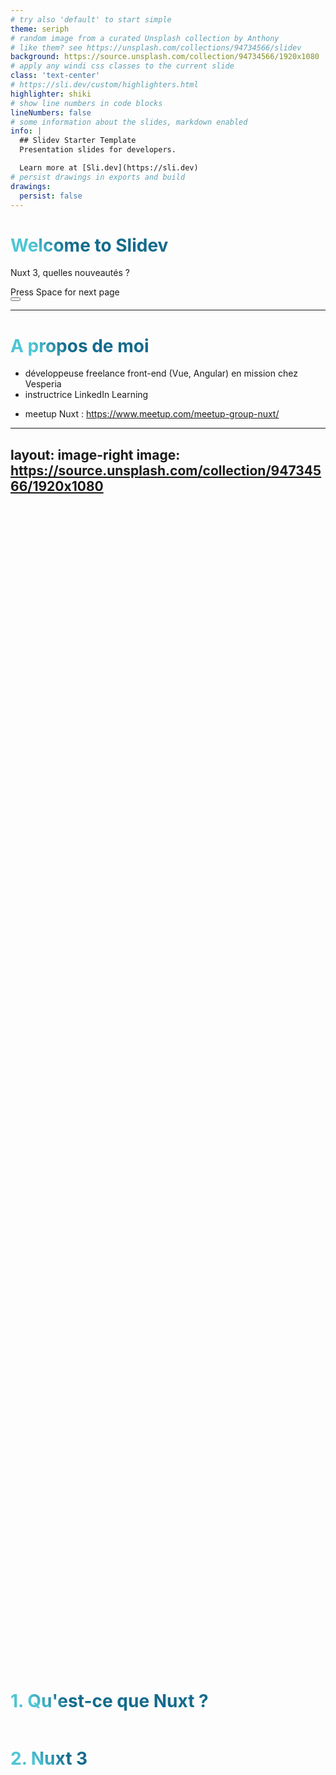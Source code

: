 ```yaml
---
# try also 'default' to start simple
theme: seriph
# random image from a curated Unsplash collection by Anthony
# like them? see https://unsplash.com/collections/94734566/slidev
background: https://source.unsplash.com/collection/94734566/1920x1080
# apply any windi css classes to the current slide
class: 'text-center'
# https://sli.dev/custom/highlighters.html
highlighter: shiki
# show line numbers in code blocks
lineNumbers: false
# some information about the slides, markdown enabled
info: |
  ## Slidev Starter Template
  Presentation slides for developers.

  Learn more at [Sli.dev](https://sli.dev)
# persist drawings in exports and build
drawings:
  persist: false
---
```


# Welcome to Slidev

Nuxt 3, quelles nouveautés ?

<div class="pt-12">
  <span @click="$slidev.nav.next" class="px-2 py-1 rounded cursor-pointer" hover="bg-white bg-opacity-10">
    Press Space for next page <carbon:arrow-right class="inline"/>
  </span>
</div>

<div class="abs-br m-6 flex gap-2">
  <button @click="$slidev.nav.openInEditor()" title="Open in Editor" class="text-xl icon-btn opacity-50 !border-none !hover:text-white">
    <carbon:edit />
  </button>
  <a href="https://github.com/slidevjs/slidev" target="_blank" alt="GitHub"
    class="text-xl icon-btn opacity-50 !border-none !hover:text-white">
    <carbon-logo-github />
  </a>
</div>

<!--
The last comment block of each slide will be treated as slide notes. It will be visible and editable in Presenter Mode along with the slide. [Read more in the docs](https://sli.dev/guide/syntax.html#notes)
-->

---

# A propos de moi

<v-click>

- développeuse freelance front-end (Vue, Angular) en mission chez Vesperia
- instructrice LinkedIn Learning

</v-click>

<v-click>

- meetup Nuxt : https://www.meetup.com/meetup-group-nuxt/

</v-click>

---
layout: image-right
image: https://source.unsplash.com/collection/94734566/1920x1080
---

<div class="container">
  <h1 class="selected">1. Qu'est-ce que Nuxt ?</h1>
  <h1>2. Nuxt 3</h1>
</div>

<style>
.container {
  display: flex;
  flex-direction: column;
  justify-content: center;
  height: 100%;
}
.selected {
  color: #dbf5ff
}
</style>

---

# Nuxt: définition

<!-- Component usage: this will be invisible until you press "next" -->
<v-click>

- v2: "Le framework Vue intuitif"

</v-click>

<v-click>

- v3: "The Hybrid Vue Framework"

</v-click>

<v-click>

=> meta-framework basé sur Vue

</v-click>

---

# Contexte

<div style="padding: 30px 0">
<v-click>

- front-end

</v-click>

<v-click>

- SPA

</v-click>
</div>

<div>
<v-click>

Dominé par :

</v-click>

<v-clicks>

<ul>
<li>Angular</li>
<li>React</li>
<li>Vue</li>
<li class="medium">Svelte</li>
<li class="small">Riot</li>
<li class="small">Solid</li>
</ul>

</v-clicks>
</div>

<style>

.medium {
  opacity: 60%
}
.small {
  opacity: 40%
}
</style>

---

# Pourquoi des meta-frameworks ?

<v-clicks style="padding: 30px 0">

- Angular : "The modern web developer's platform" *=> langage, directory structure, UI runtime, routing, formulaires, client HTTP, tests...*
- React : "Une bibliothèque JavaScript pour créer des interfaces utilisateurs" *=> UI runtime*
- Vue : "Le Framework JavaScript Évolutif" *=> UI runtime + routing et state management non imposés*

</v-clicks>

<v-click>

=> React et Vue : grand flexibilité, mais difficultés pour bootstrap et implémentation de features clés (SSR, ...)

</v-click>

---

# Pourquoi des meta-frameworks ?

<v-clicks style="padding: 30px 0">

- React : Next, Gatsby (SSG)
- Vue : Nuxt, Quasar, Gridsome (SSG)

</v-clicks>

<v-click>

>"To me, that sounds like React is a kernel. Webpack/Create React App are bootloaders. Next.js and Gatsby are the closest things we've got to distros."
>
>James K Nelson

</v-click>

---

Questions ?

---

# Nuxt (hors v3)

Préconf
<v-clicks style="padding: 30px 0 10px 0">

- Conventions : structure de dossiers 
- Bootstrap : pré-intégration du router, de Vuex (Nuxt 2) et du **SSR**

</v-clicks>

Features ajoutées:
<v-clicks style="padding: 10px 0 10px 0">

- Expérience developpeur : routing (+ state management) par système de fichiers, auto-import des composants
- Modes de rendus : SSG, outils (hooks) *=> amélioration de **TTC** et **SEO** par pre-rendering HTML et pre-fetch de data, architecture Jamstack*

</v-clicks>

<v-click>

*Nb: Nuxt reste relativement peu 'opinionated' car la plupart des implémentations sont configurables.*

</v-click>

---

# SSR et SSG

Objectif: diminuer le TTC d'une SPA (+ améliorer SEO)

*Nb: TTC = Time To Content (affichage du contenu de la page lors de la première requête)*

*Nb2: SPA ont un fort TTC (et un SEO potentiellement diminué) car le contenu de la page d'une SPA n'est visible qu'une fois la SPA chargée (temps, notemment sur faible réseau)*

---

# SSR et SSG

Comment? utiliser le serveur pour :
- pré-rendre le contenu de la page
- 'pre-fetcher' les datas (plutôt que de le faire dans un second temps de façon asynchrone)

---

# SSR versus SSG

- SSR : pré-rendering au run-time *=> flexibilité*
- SSG : pré-rendering au build *=> architecture Jamstack, scalabilité (fichiers statiques, fetch data réduit)*

---
layout: image-right
image: https://source.unsplash.com/collection/94734566/1920x1080
---

<div class="container">
  <h1>1. Qu'est-ce que Nuxt ?</h1>
  <h1 class="selected">2. Nuxt 3</h1>
</div>

<style>
.container {
  display: flex;
  flex-direction: column;
  justify-content: center;
  height: 100%;
}
.selected {
  color: #dbf5ff
}
</style>

---

# Context global

*cf Daniel Roe, Edge-rendering with Nuxt, Vuejs Amsterdam 2021*

<v-clicks style="padding: 30px 0 10px 0">

- architectures serverless : déléguer la gestion et la dimension des infrastructures serveur à un service Cloud
- architecture Jamstack (JavaScript Api Markup) : architecture basée sur le 'pre-rendering' et le découplage (microservices) afin de créer des applications plus rapides, sécurisées et scalables.

</v-clicks>

<v-clicks style="padding: 10px 0 10px 0">

- nouvelles 'targets' : Deno, workers

</v-clicks>

<v-clicks style="padding: 10px 0 10px 0">

- TypeScript
- ES modules : portée par nouveaux outils de développements (Vite, Snowpack)

</v-clicks>

---

# Nuxt 3 : support

- TypeScript: types auto-générés (composants globaux, composables, routes API...)
- Vue 3 : API de composition (dossier 'composables'), API suspense
- Bundler: Webpack 5, Vite 
- Transpiler: esbuild

---



# Nuxt 3 : nouveautés

<Tweet id="1451192466049093633" scale="0.65" />

---

<!-- Directive usage: this will be invisible until you press "next" the second time -->
<div v-click class="text-xl p-2">

Hey!

</div>

Slidev is a slides maker and presenter designed for developers, consist of the following features

- 📝 **Text-based** - focus on the content with Markdown, and then style them later
- 🎨 **Themable** - theme can be shared and used with npm packages
- 🧑‍💻 **Developer Friendly** - code highlighting, live coding with autocompletion
- 🤹 **Interactive** - embedding Vue components to enhance your expressions
- 🎥 **Recording** - built-in recording and camera view
- 📤 **Portable** - export into PDF, PNGs, or even a hostable SPA
- 🛠 **Hackable** - anything possible on a webpage

<br>
<br>

Read more about [Why Slidev?](https://sli.dev/guide/why)

<!--
You can have `style` tag in markdown to override the style for the current page.
Learn more: https://sli.dev/guide/syntax#embedded-styles
-->

<style>
h1 {
  background-color: #2B90B6;
  background-image: linear-gradient(45deg, #4EC5D4 10%, #146b8c 20%);
  background-size: 100%;
  -webkit-background-clip: text;
  -moz-background-clip: text;
  -webkit-text-fill-color: transparent; 
  -moz-text-fill-color: transparent;
}
</style>

---

# Navigation

Hover on the bottom-left corner to see the navigation's controls panel, [learn more](https://sli.dev/guide/navigation.html)

### Keyboard Shortcuts

|     |     |
| --- | --- |
| <kbd>right</kbd> / <kbd>space</kbd>| next animation or slide |
| <kbd>left</kbd>  / <kbd>shift</kbd><kbd>space</kbd> | previous animation or slide |
| <kbd>up</kbd> | previous slide |
| <kbd>down</kbd> | next slide |

<!-- https://sli.dev/guide/animations.html#click-animations -->
<img
  v-click
  class="absolute -bottom-9 -left-7 w-80 opacity-50"
  src="https://sli.dev/assets/arrow-bottom-left.svg"
/>
<p v-after class="absolute bottom-23 left-45 opacity-30 transform -rotate-10">Here!</p>

---
layout: image-right
image: https://source.unsplash.com/collection/94734566/1920x1080
---

# Code

Use code snippets and get the highlighting directly![^1]

```ts {all|2|1-6|9|all}
interface User {
  id: number
  firstName: string
  lastName: string
  role: string
}

function updateUser(id: number, update: User) {
  const user = getUser(id)
  const newUser = {...user, ...update}  
  saveUser(id, newUser)
}
```

<arrow v-click="3" x1="400" y1="420" x2="230" y2="330" color="#564" width="3" arrowSize="1" />

[^1]: [Learn More](https://sli.dev/guide/syntax.html#line-highlighting)

<style>
.footnotes-sep {
  @apply mt-20 opacity-10;
}
.footnotes {
  @apply text-sm opacity-75;
}
.footnote-backref {
  display: none;
}
</style>

---

# Components

<div grid="~ cols-2 gap-4">
<div>

You can use Vue components directly inside your slides.

We have provided a few built-in components like `<Tweet/>` and `<Youtube/>` that you can use directly. And adding your custom components is also super easy.

```html
<Counter :count="10" />
```

<!-- ./components/Counter.vue -->
<Counter :count="10" m="t-4" />

Check out [the guides](https://sli.dev/builtin/components.html) for more.

</div>
<div>

```html
<Tweet id="1390115482657726468" />
```

<Tweet id="1390115482657726468" scale="0.65" />

</div>
</div>


---
class: px-20
---

# Themes

Slidev comes with powerful theming support. Themes can provide styles, layouts, components, or even configurations for tools. Switching between themes by just **one edit** in your frontmatter:

<div grid="~ cols-2 gap-2" m="-t-2">

```yaml
---
theme: default
---
```

```yaml
---
theme: seriph
---
```

<img border="rounded" src="https://github.com/slidevjs/themes/blob/main/screenshots/theme-default/01.png?raw=true">

<img border="rounded" src="https://github.com/slidevjs/themes/blob/main/screenshots/theme-seriph/01.png?raw=true">

</div>

Read more about [How to use a theme](https://sli.dev/themes/use.html) and
check out the [Awesome Themes Gallery](https://sli.dev/themes/gallery.html).

---
preload: false
---

# Animations

Animations are powered by [@vueuse/motion](https://motion.vueuse.org/).

```html
<div
  v-motion
  :initial="{ x: -80 }"
  :enter="{ x: 0 }">
  Slidev
</div>
```

<div class="w-60 relative mt-6">
  <div class="relative w-40 h-40">
    <img
      v-motion
      :initial="{ x: 800, y: -100, scale: 1.5, rotate: -50 }"
      :enter="final"
      class="absolute top-0 left-0 right-0 bottom-0"
      src="https://sli.dev/logo-square.png"
    />
    <img
      v-motion
      :initial="{ y: 500, x: -100, scale: 2 }"
      :enter="final"
      class="absolute top-0 left-0 right-0 bottom-0"
      src="https://sli.dev/logo-circle.png"
    />
    <img
      v-motion
      :initial="{ x: 600, y: 400, scale: 2, rotate: 100 }"
      :enter="final"
      class="absolute top-0 left-0 right-0 bottom-0"
      src="https://sli.dev/logo-triangle.png"
    />
  </div>

  <div 
    class="text-5xl absolute top-14 left-40 text-[#2B90B6] -z-1"
    v-motion
    :initial="{ x: -80, opacity: 0}"
    :enter="{ x: 0, opacity: 1, transition: { delay: 2000, duration: 1000 } }">
    Slidev
  </div>
</div>

<!-- vue script setup scripts can be directly used in markdown, and will only affects current page -->
<script setup lang="ts">
const final = {
  x: 0,
  y: 0,
  rotate: 0,
  scale: 1,
  transition: {
    type: 'spring',
    damping: 10,
    stiffness: 20,
    mass: 2
  }
}
</script>

<div
  v-motion
  :initial="{ x:35, y: 40, opacity: 0}"
  :enter="{ y: 0, opacity: 1, transition: { delay: 3500 } }">

[Learn More](https://sli.dev/guide/animations.html#motion)

</div>

---

# LaTeX

LaTeX is supported out-of-box powered by [KaTeX](https://katex.org/).

<br>

Inline $\sqrt{3x-1}+(1+x)^2$

Block
$$
\begin{array}{c}

\nabla \times \vec{\mathbf{B}} -\, \frac1c\, \frac{\partial\vec{\mathbf{E}}}{\partial t} &
= \frac{4\pi}{c}\vec{\mathbf{j}}    \nabla \cdot \vec{\mathbf{E}} & = 4 \pi \rho \\

\nabla \times \vec{\mathbf{E}}\, +\, \frac1c\, \frac{\partial\vec{\mathbf{B}}}{\partial t} & = \vec{\mathbf{0}} \\

\nabla \cdot \vec{\mathbf{B}} & = 0

\end{array}
$$

<br>

[Learn more](https://sli.dev/guide/syntax#latex)

---

# Diagrams

You can create diagrams / graphs from textual descriptions, directly in your Markdown.

<div class="grid grid-cols-2 gap-10 pt-4 -mb-6">

```mermaid {scale: 0.9}
sequenceDiagram
    Alice->John: Hello John, how are you?
    Note over Alice,John: A typical interaction
```

```mermaid {theme: 'neutral', scale: 0.8}
graph TD
B[Text] --> C{Decision}
C -->|One| D[Result 1]
C -->|Two| E[Result 2]
```

</div>

[Learn More](https://sli.dev/guide/syntax.html#diagrams)


---
layout: center
class: text-center
---

# Learn More

[Documentations](https://sli.dev) · [GitHub](https://github.com/slidevjs/slidev) · [Showcases](https://sli.dev/showcases.html)
